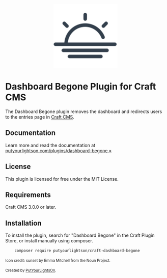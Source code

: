 <p align="center"><img width="200" src="src/icon.svg"></p>

# Dashboard Begone Plugin for Craft CMS

The Dashboard Begone plugin removes the dashboard and redirects users to the entries page in  [Craft CMS](https://craftcms.com/).

## Documentation

Learn more and read the documentation at [putyourlightson.com/plugins/dashboard-begone »](https://putyourlightson.com/plugins/dashboard-begone)

## License

This plugin is licensed for free under the MIT License.

## Requirements

Craft CMS 3.0.0 or later.

## Installation

To install the plugin, search for "Dashboard Begone" in the Craft Plugin Store, or install manually using composer.

        composer require putyourlightson/craft-dashboard-begone

<small>Icon credit: sunset by Emma Mitchell from the Noun Project.</small>

<small>Created by [PutYourLightsOn](https://putyourlightson.com/).</small>
